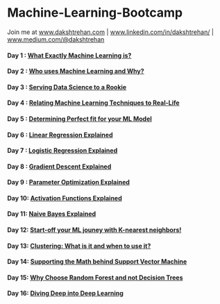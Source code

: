 # Machine-Learning-Bootcamp

Join me at www.dakshtrehan.com | www.linkedin.com/in/dakshtrehan/ | www.medium.com/@dakshtrehan

#### Day 1 : [What Exactly Machine Learning is?](https://medium.com/@dakshtrehan/what-exactly-machine-learning-is-1746c9d151ed)
#### Day 2 : [Who uses Machine Learning and Why?](https://medium.com/@dakshtrehan/who-uses-machine-learning-and-why-c729c689dea3)
#### Day 3 : [Serving Data Science to a Rookie](https://medium.com/towards-artificial-intelligence/serving-data-science-to-a-rookie-b03af9ea99a2)
#### Day 4 : [Relating Machine Learning Techniques to Real-Life](https://levelup.gitconnected.com/relating-machine-learning-techniques-to-real-life-4dafd626fdff)
#### Day 5 : [Determining Perfect fit for your ML Model](https://medium.com/datadriveninvestor/determining-perfect-fit-for-your-ml-model-339459eef670)
#### Day 6 : [Linear Regression Explained](https://medium.com/towards-artificial-intelligence/linear-regression-explained-f5cc85ae2c5c)
#### Day 7 : [Logistic Regression Explained](https://towardsdatascience.com/logistic-regression-explained-ef1d816ea85a)
#### Day 8 : [Gradient Descent Explained](https://towardsdatascience.com/gradient-descent-explained-9b953fc0d2c)
#### Day 9 : [Parameter Optimization Explained](https://towardsdatascience.com/parameters-optimization-explained-876561853de0)
#### Day 10: [Activation Functions Explained](https://medium.com/analytics-vidhya/activation-functions-explained-8690ea7bdec9)
#### Day 11: [Naive Bayes Explained](https://medium.com/swlh/things-you-never-knew-about-naive-bayes-eb84b6ee039a)
#### Day 12: [Start-off your ML jouney with K-nearest neighbors!](https://medium.com/towards-artificial-intelligence/start-off-your-ml-journey-with-k-nearest-neighbors-f72a122f428)
#### Day 13: [Clustering: What is it and when to use it?](https://medium.com/towards-artificial-intelligence/clustering-what-it-is-when-to-use-it-a612bbe95881)
#### Day 14: [Supporting the Math behind Support Vector Machine](https://medium.com/towards-artificial-intelligence/supporting-the-math-behind-supporting-vector-machines-d46e94b23b9d)
#### Day 15: [Why Choose Random Forest and not Decision Trees](https://medium.com/towards-artificial-intelligence/why-choose-random-forest-and-not-decision-trees-a28278daa5d)
#### Day 16: [Diving Deep into Deep Learning](https://medium.com/towards-artificial-intelligence/diving-deep-into-deep-learning-f34497c18f11)

